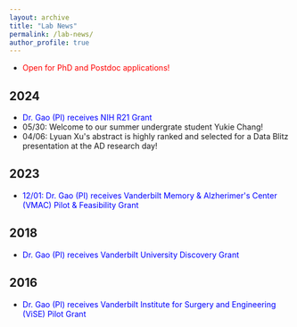 ```yaml
---
layout: archive
title: "Lab News"
permalink: /lab-news/
author_profile: true
---
```


- <span style="color:red">Open for PhD and Postdoc applications! </span> 

2024 
------
- <span style="color:blue">Dr. Gao (PI) receives NIH R21 Grant</span> 
- 05/30: Welcome to our summer undergrate student Yukie Chang!
- 04/06: Lyuan Xu's abstract is highly ranked and selected for a Data Blitz presentation at the AD research day!  

2023
------
- <span style="color:blue">12/01: Dr. Gao (PI) receives Vanderbilt Memory & Alzherimer's Center (VMAC) Pilot & Feasibility Grant</span> 

2018
------
- <span style="color:blue">Dr. Gao (PI) receives Vanderbilt University Discovery Grant</span>

2016
------
- <span style="color:blue">Dr. Gao (PI) receives Vanderbilt Institute for Surgery and Engineering (ViSE) Pilot Grant</span>

